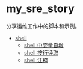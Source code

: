 # my_sre_story

分享运维工作中的脚本和示例。


- [shell](./shell/)
  * [shell 中变量自增](./shell/shell中变量自增.md)
  * [shell 按行读取](./shell/shell按行读取.md)
  * [shell 注释](./shell/shell注释.md)